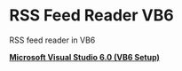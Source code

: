 # RSS Feed Reader VB6
RSS feed reader in VB6

**[Microsoft Visual Studio 6.0 (VB6 Setup)](https://winworldpc.com/product/microsoft-visual-stu/60 "Microsoft Visual Studio 6.0 Setup")**
